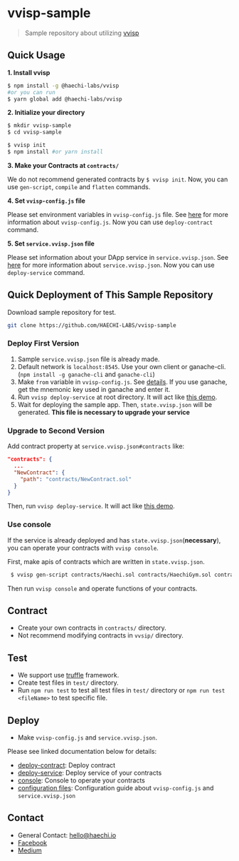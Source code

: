 # vvisp-sample

> Sample repository about utilizing [vvisp](https://github.com/HAECHI-LABS/vvisp)

## Quick Usage

**1. Install vvisp**
```bash
$ npm install -g @haechi-labs/vvisp
#or you can run
$ yarn global add @haechi-labs/vvisp
```
**2. Initialize your directory**
```bash
$ mkdir vvisp-sample
$ cd vvisp-sample

$ vvisp init
$ npm install #or yarn install
```
**3. Make your Contracts at `contracts/`**

We do not recommend generated contracts by `$ vvisp init`.
Now, you can use `gen-script`, `compile` and `flatten` commands.

**4. Set `vvisp-config.js` file**

Please set environment variables in `vvisp-config.js` file.
See [here](https://github.com/HAECHI-LABS/vvisp/blob/dev/CONFIGURATION.md#config) for more information about `vvisp-config.js`.
Now you can use `deploy-contract` command.

**5. Set `service.vvisp.json` file**

Please set information about your DApp service in `service.vvisp.json`.
See [here](https://github.com/HAECHI-LABS/vvisp/blob/dev/CONFIGURATION.md#service) for more information about `service.vvisp.json`.
Now you can use `deploy-service` command.


## Quick Deployment of This Sample Repository
Download sample repository for test.
```bash
git clone https://github.com/HAECHI-LABS/vvisp-sample
```
### Deploy First Version

1. Sample `service.vvisp.json` file is already made.
1. Default network is `localhost:8545`.
Use your own client or ganache-cli. (`npm install -g ganache-cli` and `ganache-cli`)
1. Make `from` variable in `vvisp-config.js`. See [details](https://github.com/HAECHI-LABS/vvisp/blob/dev/CONFIGURATION.md#vvisp-configjs).
If you use ganache, get the mnemonic key used in ganache and enter it.
1. Run `vvisp deploy-service` at root directory.
It will act like [this demo](https://youtu.be/tEpBaaZDGpw).
1. Wait for deploying the sample app.
Then, `state.vvisp.json` will be generated. **This file is necessary to upgrade your service**

### Upgrade to Second Version
Add contract property at `service.vvisp.json#contracts` like:
```json
"contracts": {
  ...
  "NewContract": {
    "path": "contracts/NewContract.sol"
  }
}
```

Then, run `vvisp deploy-service`.
It will act like [this demo](https://youtu.be/f4WaBhsk_IQ).

### Use console
If the service is already deployed and has `state.vvisp.json`(**necessary**), you can operate your contracts with `vvisp console`.

First, make apis of contracts which are written in `state.vvisp.json`.
```bash
 $ vvisp gen-script contracts/Haechi.sol contracts/HaechiGym.sol contracts/SampleToken.sol
```

Then run `vvisp console` and operate functions of your contracts.

## Contract

- Create your own contracts in `contracts/` directory.
- Not recommend modifying contracts in `vvsip/` directory.

## Test

- We support use [truffle](https://truffleframework.com/truffle) framework.
- Create test files in `test/` directory.
- Run `npm run test` to test all test files in `test/` directory or `npm run test <fileName>` to test specific file.

## Deploy

- Make `vvisp-config.js` and `service.vvisp.json`.

Please see linked documentation below for details:
- [deploy-contract](https://github.com/HAECHI-LABS/vvisp/commands/README.md#deploy-contract): Deploy contract
- [deploy-service](https://github.com/HAECHI-LABS/vvisp/commands/README.md#deploy-service): Deploy service of your contracts
- [console](https://github.com/HAECHI-LABS/vvisp/commands/README.md#console): Console to operate your contracts
- [configuration files](https://github.com/HAECHI-LABS/vvisp/CONFIGURATION.md): Configuration guide about `vvisp-config.js` and `service.vvisp.json`

## Contact 

- General Contact: hello@haechi.io
- [Facebook](https://www.facebook.com/HAECHILABS/)
- [Medium](https://medium.com/haechi-labs)
